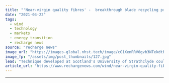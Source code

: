 ```yaml
---
title: "'Near-virgin quality fibres' -  breakthrough blade recycling process gets Aker backing"
date: "2021-04-22"
tags: 
  - wind
  - technology
  - markets
  - energy transition
  - recharge news
source: "recharge news"
image_url: "https://images-global.nhst.tech/image/cG1XenRRV0gvb3NTekdtbFFXL1NMWkNBUFJybW1YR3hrL1dWWmxIT0FnTT0=/nhst/binary/782fd2e5f9b6efed44d0185b865c849a"
image_fp: "/assets/img/post_thumbnails/127.jpg"
lead: "Technique developed at Scotland's University of Strathclyde could be circular economic win for processing multi-hundred-thousand-tonne GRP yearly waste stream"
article_url: "https://www.rechargenews.com/wind/near-virgin-quality-fibres-breakthrough-blade-recycling-process-gets-aker-backing/2-1-999998"
---
```


---
